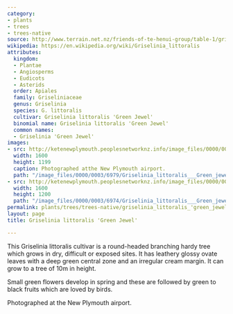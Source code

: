 ```yaml
---
category:
- plants
- trees
- trees-native
source: http://www.terrain.net.nz/friends-of-te-henui-group/table-1/griselinia-littoralis-green-jewel.html
wikipedia: https://en.wikipedia.org/wiki/Griselinia_littoralis
attributes:
  kingdom:
  - Plantae
  - Angiosperms
  - Eudicots
  - Asterids
  order: Apiales
  family: Griseliniaceae
  genus: Griselinia
  species: G. littoralis
  cultivar: Griselinia littoralis 'Green Jewel'
  binomial name: Griselinia littoralis 'Green Jewel'
  common names:
  - Griselinia 'Green Jewel'
images:
- src: http://ketenewplymouth.peoplesnetworknz.info/image_files/0000/0003/6979/Griselinia_littoralis___Green_jewel_-005.JPG
  width: 1600
  height: 1199
  caption: Photographed atthe New Plymouth airport.
  path: "/image_files/0000/0003/6979/Griselinia_littoralis___Green_jewel_-005.JPG"
- src: http://ketenewplymouth.peoplesnetworknz.info/image_files/0000/0003/6974/Griselinia_littoralis___Green_jewel_-003.JPG
  width: 1600
  height: 1200
  path: "/image_files/0000/0003/6974/Griselinia_littoralis___Green_jewel_-003.JPG"
permalink: plants/trees/trees-native/griselinia_littoralis_'green_jewel'.html
layout: page
title: Griselinia littoralis 'Green Jewel'

---
```

This Griselinia littoralis cultivar is a round-headed branching hardy tree which grows in dry, difficult or exposed sites. It has leathery glossy ovate leaves with a deep green central zone and an irregular cream margin. It can grow to a tree of 10m in height. 

Small green flowers develop in spring and these are followed by green to black fruits which are loved by birds.</p> <p class="MsoNormal">Photographed at the New Plymouth airport.
